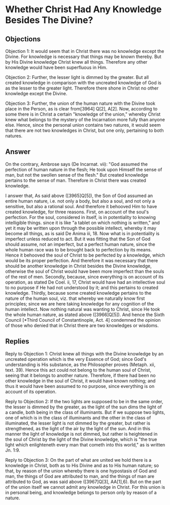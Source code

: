 # Whether Christ Had Any Knowledge Besides The Divine?

## Objections

Objection 1: It would seem that in Christ there was no knowledge except the Divine. For knowledge is necessary that things may be known thereby. But by His Divine knowledge Christ knew all things. Therefore any other knowledge would have been superfluous in Him.

Objection 2: Further, the lesser light is dimmed by the greater. But all created knowledge in comparison with the uncreated knowledge of God is as the lesser to the greater light. Therefore there shone in Christ no other knowledge except the Divine.

Objection 3: Further, the union of the human nature with the Divine took place in the Person, as is clear from[3964] Q[2], A[2]. Now, according to some there is in Christ a certain "knowledge of the union," whereby Christ knew what belongs to the mystery of the Incarnation more fully than anyone else. Hence, since the personal union contains two natures, it would seem that there are not two knowledges in Christ, but one only, pertaining to both natures.

## Answer

On the contrary, Ambrose says (De Incarnat. vii): "God assumed the perfection of human nature in the flesh; He took upon Himself the sense of man, but not the swollen sense of the flesh." But created knowledge pertains to the sense of man. Therefore in Christ there was created knowledge.

I answer that, As said above ([3965]Q[5]), the Son of God assumed an entire human nature, i.e. not only a body, but also a soul, and not only a sensitive, but also a rational soul. And therefore it behooved Him to have created knowledge, for three reasons. First, on account of the soul's perfection. For the soul, considered in itself, is in potentiality to knowing intelligible things. since it is like "a tablet on which nothing is written," and yet it may be written upon through the possible intellect, whereby it may become all things, as is said De Anima iii, 18. Now what is in potentiality is imperfect unless reduced to act. But it was fitting that the Son of God should assume, not an imperfect, but a perfect human nature, since the whole human race was to be brought back to perfection by its means. Hence it behooved the soul of Christ to be perfected by a knowledge, which would be its proper perfection. And therefore it was necessary that there should be another knowledge in Christ besides the Divine knowledge, otherwise the soul of Christ would have been more imperfect than the souls of the rest of men. Secondly, because, since everything is on account of its operation, as stated De Coel. ii, 17, Christ would have had an intellective soul to no purpose if He had not understood by it; and this pertains to created knowledge. Thirdly, because some created knowledge pertains to the nature of the human soul, viz. that whereby we naturally know first principles; since we are here taking knowledge for any cognition of the human intellect. Now nothing natural was wanting to Christ, since He took the whole human nature, as stated above ([3966]Q[5]). And hence the Sixth Council [*Third Council of Constantinople, Act. 4] condemned the opinion of those who denied that in Christ there are two knowledges or wisdoms.

## Replies

Reply to Objection 1: Christ knew all things with the Divine knowledge by an uncreated operation which is the very Essence of God; since God's understanding is His substance, as the Philosopher proves (Metaph. xii, text. 39). Hence this act could not belong to the human soul of Christ, seeing that it belongs to another nature. Therefore, if there had been no other knowledge in the soul of Christ, it would have known nothing; and thus it would have been assumed to no purpose, since everything is on account of its operation.

Reply to Objection 2: If the two lights are supposed to be in the same order, the lesser is dimmed by the greater, as the light of the sun dims the light of a candle, both being in the class of illuminants. But if we suppose two lights, one of which is in the class of illuminants and the other in the class of illuminated, the lesser light is not dimmed by the greater, but rather is strengthened, as the light of the air by the light of the sun. And in this manner the light of knowledge is not dimmed, but rather is heightened in the soul of Christ by the light of the Divine knowledge, which is "the true light which enlighteneth every man that cometh into this world," as is written Jn. 1:9.

Reply to Objection 3: On the part of what are united we hold there is a knowledge in Christ, both as to His Divine and as to His human nature; so that, by reason of the union whereby there is one hypostasis of God and man, the things of God are attributed to man, and the things of man are attributed to God, as was said above ([3967]Q[3], AA[1],6). But on the part of the union itself we cannot admit any knowledge in Christ. For this union is in personal being, and knowledge belongs to person only by reason of a nature.